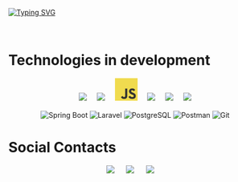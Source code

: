 
[![Typing SVG](https://readme-typing-svg.herokuapp.com/?color=B0BEC5&size=35&center=true&vCenter=true&width=1000&lines=HELLO,+MY+NAME+is+João+G;I'm+18+years+old;I+am+from+Cuiaba,+MT;I+study+analysis+and+systems+development;Be+Welcome!+:%29)](https://git.io/typing-svg)

<br>

# Technologies in development

<div align="center">
    <img src="https://cdn.jsdelivr.net/gh/devicons/devicon@latest/icons/html5/html5-original.svg" height="45px"/>&nbsp;&nbsp;&nbsp;&nbsp;
    <img src="https://cdn.jsdelivr.net/gh/devicons/devicon@latest/icons/css3/css3-original.svg" height="45px"/>&nbsp;&nbsp;&nbsp;&nbsp;
    <img alt="JS" title="JavaScript" width="45px" src="https://raw.githubusercontent.com/github/explore/master/topics/javascript/javascript.png" />&nbsp;&nbsp;&nbsp;&nbsp;
    <img src="https://cdn.jsdelivr.net/gh/devicons/devicon@latest/icons/java/java-original.svg" height="50px"/>&nbsp;&nbsp;&nbsp;&nbsp;
    <img src="https://cdn.jsdelivr.net/gh/devicons/devicon@latest/icons/php/php-original.svg" height="50px"/>&nbsp;&nbsp;&nbsp;&nbsp;
    <img src="https://cdn.jsdelivr.net/gh/devicons/devicon@latest/icons/sqldeveloper/sqldeveloper-original.svg" height="50px" />
</div>

<br>

<div align="center">
    <img src="https://img.shields.io/badge/-Spring%20Boot-6DB33F?style=flat&logo=springboot&logoColor=white&background=000000" alt="Spring Boot">
    <img src="https://img.shields.io/badge/-Laravel-E74430?style=flat&logo=laravel&logoColor=white&background=000000" alt="Laravel">
    <img src="https://img.shields.io/badge/-PostgreSQL-333333?style=flat&logo=postgresql" alt="PostgreSQL">
    <img src="https://img.shields.io/badge/-Postman-333333?style=flat&logo=postman" alt="Postman">
    <img src="https://img.shields.io/badge/-Git-333333?style=flat&logo=git" alt="Git">
</div>

# Social Contacts

<div align="center">
    <a href="https://www.linkedin.com/in/joaobotoni/"><img src="https://cdn2.iconfinder.com/data/icons/social-media-2285/512/1_Linkedin_unofficial_colored_svg-128.png" width="40"></a> &nbsp;&nbsp;&nbsp;&nbsp;
    <a href="https://www.instagram.com/joaobotoni/"><img src="https://cdn2.iconfinder.com/data/icons/social-icons-33/128/Instagram-128.png" width="40"></a> &nbsp;&nbsp;&nbsp;&nbsp;
    <a href="mailto:joaobotoni@hotmail.com"><img src="https://cdn4.iconfinder.com/data/icons/social-media-logos-6/512/74-outlook-1024.png" width="40"></a> &nbsp;&nbsp;&nbsp;&nbsp;
</div>

